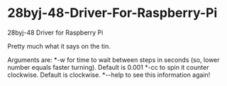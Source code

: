 28byj-48-Driver-For-Raspberry-Pi
================================

28byj-48 Driver for Raspberry Pi

Pretty much what it says on the tin.

Arguments are:
	*-w for time to wait between steps in seconds (so, lower number equals faster turning). Default is 0.001
	*-cc to spin it counter clockwise. Default is clockwise.
	*--help to see this information again!